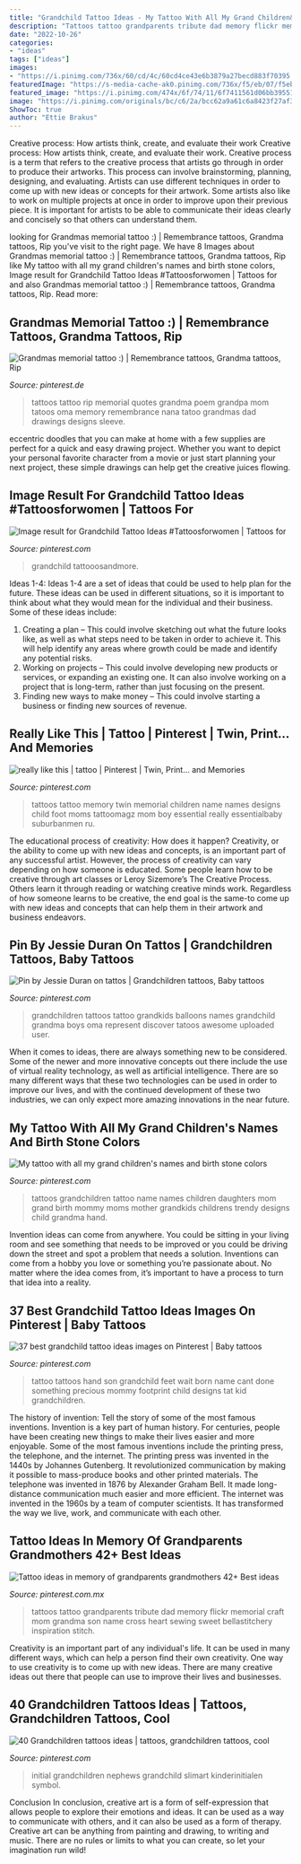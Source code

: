 ```yaml
---
title: "Grandchild Tattoo Ideas - My Tattoo With All My Grand Children&#039;s Names And Birth Stone Colors"
description: "Tattoos tattoo grandparents tribute dad memory flickr memorial craft mom grandma son name cross heart sewing sweet bellastitchery inspiration stitch"
date: "2022-10-26"
categories:
- "ideas"
tags: ["ideas"]
images:
- "https://i.pinimg.com/736x/60/cd/4c/60cd4ce43e6b3879a27becd883f70395.jpg"
featuredImage: "https://s-media-cache-ak0.pinimg.com/736x/f5/eb/07/f5eb07e8d9cd83160aa4c176082f06c3--child-name-tattoos-twin-tattoos.jpg"
featured_image: "https://i.pinimg.com/474x/6f/74/11/6f7411561d06bb39551f10d06e986467.jpg?nii=t"
image: "https://i.pinimg.com/originals/bc/c6/2a/bcc62a9a61c6a8423f27af3e3f971034.jpg"
ShowToc: true
author: "Ettie Brakus"
---
```



Creative process: How artists think, create, and evaluate their work
Creative process: How artists think, create, and evaluate their work.
Creative process is a term that refers to the creative process that artists go through in order to produce their artworks. This process can involve brainstorming, planning, designing, and evaluating. Artists can use different techniques in order to come up with new ideas or concepts for their artwork. Some artists also like to work on multiple projects at once in order to improve upon their previous piece. It is important for artists to be able to communicate their ideas clearly and concisely so that others can understand them.

	

		
looking for Grandmas memorial tattoo :) | Remembrance tattoos, Grandma tattoos, Rip you've visit to the right page. We have 8 Images about Grandmas memorial tattoo :) | Remembrance tattoos, Grandma tattoos, Rip like My tattoo with all my grand children&#039;s names and birth stone colors, Image result for Grandchild Tattoo Ideas #Tattoosforwomen | Tattoos for and also Grandmas memorial tattoo :) | Remembrance tattoos, Grandma tattoos, Rip. Read more:
		
    
## Grandmas Memorial Tattoo :) | Remembrance Tattoos, Grandma Tattoos, Rip

<img loading=lazy src="https://i.pinimg.com/originals/bc/c6/2a/bcc62a9a61c6a8423f27af3e3f971034.jpg" onerror="this.onerror=null;this.src='https://tse3.mm.bing.net/th?id=OIP.yWVG41oLKowtOaXp3ddCTgHaHa&amp;pid=15.1';" alt="Grandmas memorial tattoo :) | Remembrance tattoos, Grandma tattoos, Rip">

_Source: pinterest.de_

>tattoos tattoo rip memorial quotes grandma poem grandpa mom tatoos oma memory remembrance nana tatoo grandmas dad drawings designs sleeve. 

	

eccentric doodles that you can make at home with a few supplies are perfect for a quick and easy drawing project. Whether you want to depict your personal favorite character from a movie or just start planning your next project, these simple drawings can help get the creative juices flowing.

    
## Image Result For Grandchild Tattoo Ideas #Tattoosforwomen | Tattoos For

<img loading=lazy src="https://i.pinimg.com/originals/2c/93/0d/2c930d4165cf40960862ceaa634ba740.jpg" onerror="this.onerror=null;this.src='https://tse2.mm.bing.net/th?id=OIP.elN-Dy9L5e5rM0MNRdvjVAHaHa&amp;pid=15.1';" alt="Image result for Grandchild Tattoo Ideas #Tattoosforwomen | Tattoos for">

_Source: pinterest.com_

>grandchild tattooosandmore. 

	

Ideas 1-4:
Ideas 1-4 are a set of ideas that could be used to help plan for the future. These ideas can be used in different situations, so it is important to think about what they would mean for the individual and their business. Some of these ideas include:
1. Creating a plan – This could involve sketching out what the future looks like, as well as what steps need to be taken in order to achieve it. This will help identify any areas where growth could be made and identify any potential risks. 
2. Working on projects – This could involve developing new products or services, or expanding an existing one. It can also involve working on a project that is long-term, rather than just focusing on the present. 
3. Finding new ways to make money – This could involve starting a business or finding new sources of revenue.

    
## Really Like This | Tattoo | Pinterest | Twin, Print... And Memories

<img loading=lazy src="https://s-media-cache-ak0.pinimg.com/736x/f5/eb/07/f5eb07e8d9cd83160aa4c176082f06c3--child-name-tattoos-twin-tattoos.jpg" onerror="this.onerror=null;this.src='https://tse1.mm.bing.net/th?id=OIP.vupIsrS1jxZz3XWkxfENzwHaFh&amp;pid=15.1';" alt="really like this | tattoo | Pinterest | Twin, Print... and Memories">

_Source: pinterest.com_

>tattoos tattoo memory twin memorial children name names designs child foot moms tattoomagz mom boy essential really essentialbaby suburbanmen ru. 

	

The educational process of creativity: How does it happen?
Creativity, or the ability to come up with new ideas and concepts, is an important part of any successful artist. However, the process of creativity can vary depending on how someone is educated. Some people learn how to be creative through art classes or Leroy Sizemore’s The Creative Process. Others learn it through reading or watching creative minds work. Regardless of how someone learns to be creative, the end goal is the same-to come up with new ideas and concepts that can help them in their artwork and business endeavors.

    
## Pin By Jessie Duran On Tattos | Grandchildren Tattoos, Baby Tattoos

<img loading=lazy src="https://i.pinimg.com/originals/86/ab/68/86ab686aa2cfe3dea8570b440f5675a2.jpg" onerror="this.onerror=null;this.src='https://tse1.mm.bing.net/th?id=OIP.91nCdU9qtmuy3e8qjcchCQDjES&amp;pid=15.1';" alt="Pin by Jessie Duran on tattos | Grandchildren tattoos, Baby tattoos">

_Source: pinterest.com_

>grandchildren tattoos tattoo grandkids balloons names grandchild grandma boys oma represent discover tatoos awesome uploaded user. 

	

When it comes to ideas, there are always something new to be considered. Some of the newer and more innovative concepts out there include the use of virtual reality technology, as well as artificial intelligence. There are so many different ways that these two technologies can be used in order to improve our lives, and with the continued development of these two industries, we can only expect more amazing innovations in the near future.

    
## My Tattoo With All My Grand Children&#039;s Names And Birth Stone Colors

<img loading=lazy src="https://i.pinimg.com/originals/8c/e8/9b/8ce89bcfb06b807586b9ba07bed8ea32.jpg" onerror="this.onerror=null;this.src='https://tse4.mm.bing.net/th?id=OIP.1e3r-FGOQKIWFgo-EgBt_wHaNK&amp;pid=15.1';" alt="My tattoo with all my grand children&#039;s names and birth stone colors">

_Source: pinterest.com_

>tattoos grandchildren tattoo name names children daughters mom grand birth mommy moms mother grandkids childrens trendy designs child grandma hand. 

	

Invention ideas can come from anywhere. You could be sitting in your living room and see something that needs to be improved or you could be driving down the street and spot a problem that needs a solution. Inventions can come from a hobby you love or something you’re passionate about. No matter where the idea comes from, it’s important to have a process to turn that idea into a reality.

    
## 37 Best Grandchild Tattoo Ideas Images On Pinterest | Baby Tattoos

<img loading=lazy src="https://i.pinimg.com/736x/aa/c4/9f/aac49fd312354cd6d35650304282ccc0--kid-tattoos-mommy-tattoos.jpg" onerror="this.onerror=null;this.src='https://tse2.mm.bing.net/th?id=OIP.NYX6E6hBNjeN3-hyUEdeKAHaNJ&amp;pid=15.1';" alt="37 best grandchild tattoo ideas images on Pinterest | Baby tattoos">

_Source: pinterest.com_

>tattoo tattoos hand son grandchild feet wait born name cant done something precious mommy footprint child designs tat kid grandchildren. 

	

The history of invention: Tell the story of some of the most famous inventions.
Invention is a key part of human history. For centuries, people have been creating new things to make their lives easier and more enjoyable. Some of the most famous inventions include the printing press, the telephone, and the internet.
The printing press was invented in the 1440s by Johannes Gutenberg. It revolutionized communication by making it possible to mass-produce books and other printed materials. The telephone was invented in 1876 by Alexander Graham Bell. It made long-distance communication much easier and more efficient. The internet was invented in the 1960s by a team of computer scientists. It has transformed the way we live, work, and communicate with each other.

    
## Tattoo Ideas In Memory Of Grandparents Grandmothers 42+ Best Ideas

<img loading=lazy src="https://i.pinimg.com/736x/60/cd/4c/60cd4ce43e6b3879a27becd883f70395.jpg" onerror="this.onerror=null;this.src='https://tse3.mm.bing.net/th?id=OIP.baIrpZEwprUDN4L8qSKYQwAAAA&amp;pid=15.1';" alt="Tattoo ideas in memory of grandparents grandmothers 42+ Best ideas">

_Source: pinterest.com.mx_

>tattoos tattoo grandparents tribute dad memory flickr memorial craft mom grandma son name cross heart sewing sweet bellastitchery inspiration stitch. 

	

Creativity is an important part of any individual's life. It can be used in many different ways, which can help a person find their own creativity. One way to use creativity is to come up with new ideas. There are many creative ideas out there that people can use to improve their lives and businesses.

    
## 40 Grandchildren Tattoos Ideas | Tattoos, Grandchildren Tattoos, Cool

<img loading=lazy src="https://i.pinimg.com/474x/6f/74/11/6f7411561d06bb39551f10d06e986467.jpg?nii=t" onerror="this.onerror=null;this.src='https://tse3.mm.bing.net/th?id=OIP.wjTNODB1feVgBU4vucerhAAAAA&amp;pid=15.1';" alt="40 Grandchildren tattoos ideas | tattoos, grandchildren tattoos, cool">

_Source: pinterest.com_

>initial grandchildren nephews grandchild slimart kinderinitialen symbol. 

	

Conclusion
In conclusion, creative art is a form of self-expression that allows people to explore their emotions and ideas. It can be used as a way to communicate with others, and it can also be used as a form of therapy. Creative art can be anything from painting and drawing, to writing and music. There are no rules or limits to what you can create, so let your imagination run wild!

